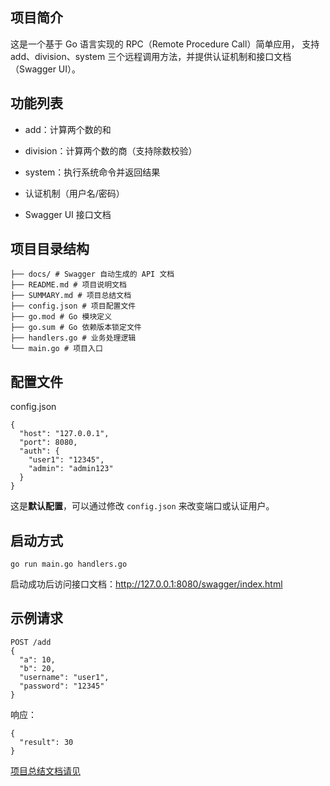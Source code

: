 ## 项目简介

这是一个基于 Go 语言实现的 RPC（Remote Procedure Call）简单应用，
支持 add、division、system 三个远程调用方法，并提供认证机制和接口文档（Swagger UI）。

##  功能列表

- add：计算两个数的和

- division：计算两个数的商（支持除数校验）

- system：执行系统命令并返回结果

- 认证机制（用户名/密码）

- Swagger UI 接口文档

## 项目目录结构

```
├── docs/ # Swagger 自动生成的 API 文档
├── README.md # 项目说明文档
├── SUMMARY.md # 项目总结文档
├── config.json # 项目配置文件
├── go.mod # Go 模块定义
├── go.sum # Go 依赖版本锁定文件
├── handlers.go # 业务处理逻辑
└── main.go # 项目入口
```


## 配置文件

config.json

```
{
  "host": "127.0.0.1",
  "port": 8080,
  "auth": {
    "user1": "12345",
    "admin": "admin123"
  }
}
```

这是**默认配置**，可以通过修改 `config.json` 来改变端口或认证用户。 

## 启动方式

```
go run main.go handlers.go
```

启动成功后访问接口文档：http://127.0.0.1:8080/swagger/index.html

## 示例请求

```
POST /add
{
  "a": 10,
  "b": 20,
  "username": "user1",
  "password": "12345"
}
```

响应：

```
{
  "result": 30
}
```
[项目总结文档请见](SUMMARY.md)
